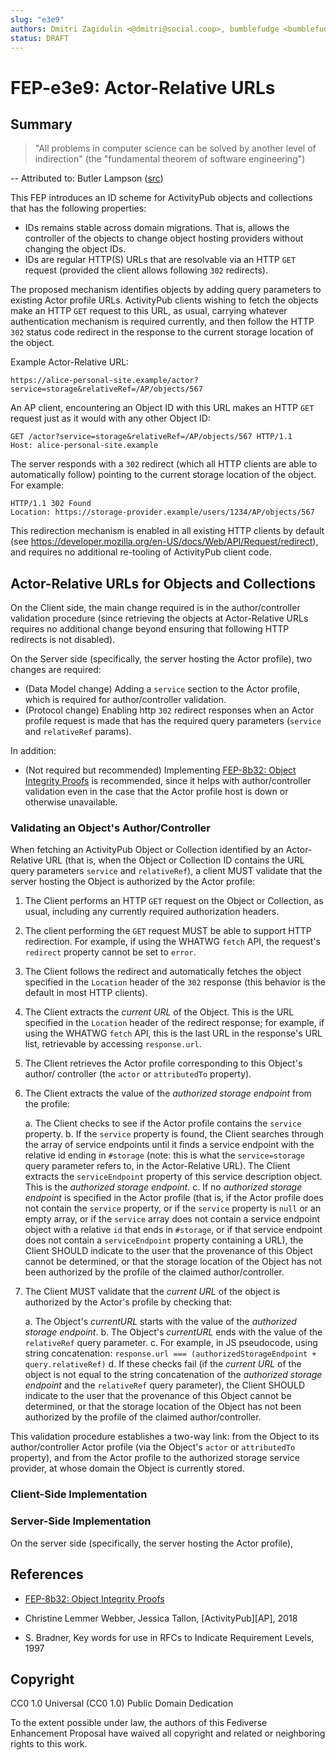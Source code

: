 ```yaml
---
slug: "e3e9"
authors: Dmitri Zagidulin <@dmitri@social.coop>, bumblefudge <bumblefudge@learningproof.xyz>
status: DRAFT
---
```

# FEP-e3e9: Actor-Relative URLs

## Summary

> "All problems in computer science can be solved by another level of indirection" (the "fundamental theorem of software engineering")

-- Attributed to: Butler Lampson ([src](https://en.wikipedia.org/wiki/Indirection))

This FEP introduces an ID scheme for ActivityPub objects and collections that
has the following properties:

* IDs remains stable across domain migrations. That is, allows the controller of
  the objects to change object hosting providers without changing the object IDs.
* IDs are regular HTTP(S) URLs that are resolvable via an HTTP `GET` request
  (provided the client allows following `302` redirects).

The proposed mechanism identifies objects by adding query parameters to existing
Actor profile URLs. ActivityPub clients wishing to fetch the objects make an
HTTP `GET` request to this URL, as usual, carrying whatever authentication
mechanism is required currently, and then follow the HTTP `302` status code
redirect in the response to the current storage location of the object.

Example Actor-Relative URL:

`https://alice-personal-site.example/actor?service=storage&relativeRef=/AP/objects/567`

An AP client, encountering an Object ID with this URL makes an HTTP `GET` request
just as it would with any other Object ID:

```http
GET /actor?service=storage&relativeRef=/AP/objects/567 HTTP/1.1
Host: alice-personal-site.example
```

The server responds with a `302` redirect (which all HTTP clients are able
to automatically follow) pointing to the current storage location of the object.
For example:

```http
HTTP/1.1 302 Found
Location: https://storage-provider.example/users/1234/AP/objects/567
```

This redirection mechanism is enabled in all existing HTTP clients by
default (see https://developer.mozilla.org/en-US/docs/Web/API/Request/redirect),
and requires no additional re-tooling of ActivityPub client code.

## Actor-Relative URLs for Objects and Collections

On the Client side, the main change required is in the author/controller validation
procedure (since retrieving the objects at Actor-Relative URLs requires no
additional change beyond ensuring that following HTTP redirects is not disabled).

On the Server side (specifically, the server hosting the Actor profile), two
changes are required:

* (Data Model change) Adding a `service` section to the Actor profile, which
  is required for author/controller validation.
* (Protocol change) Enabling http `302` redirect responses when an Actor profile
  request is made that has the required query parameters (`service` and
  `relativeRef` params).

In addition:

* (Not required but recommended) Implementing [FEP-8b32: Object Integrity
  Proofs][FEP-8b32] is recommended, since it helps with author/controller
  validation even in the case that the Actor profile host is down or otherwise
  unavailable.

### Validating an Object's Author/Controller

When fetching an ActivityPub Object or Collection identified by an Actor-Relative
URL (that is, when the Object or Collection ID contains the URL query parameters
`service` and `relativeRef`), a client MUST validate that the server hosting
the Object is authorized by the Actor profile:

1. The Client performs an HTTP `GET` request on the Object or Collection, as
   usual, including any currently required authorization headers.
2. The client performing the `GET` request MUST be able to support HTTP
   redirection. For example, if using the WHATWG `fetch` API, the request's
   `redirect` property cannot be set to `error`.
3. The Client follows the redirect and automatically fetches the object specified
   in the `Location` header of the `302` response (this behavior is the default
   in most HTTP clients).
4. The Client extracts the _current URL_ of the Object. This is the URL specified
   in the `Location` header of the redirect response; for example, if using
   the WHATWG `fetch` API, this is the last URL in the response's URL list,
   retrievable by accessing `response.url`.
5. The Client retrieves the Actor profile corresponding to this Object's author/
   controller (the `actor` or `attributedTo` property).
6. The Client extracts the value of the _authorized storage endpoint_ from the
   profile:

    a. The Client checks to see if the Actor profile contains the `service`
       property.
    b. If the `service` property is found, the Client searches through the
       array of service endpoints until it finds a service endpoint with the
       relative id ending in `#storage` (note: this is what the `service=storage`
       query parameter refers to, in the Actor-Relative URL). The Client extracts
       the `serviceEndpoint` property of this service description object.
       This is the _authorized storage endpoint_.
    c. If no _authorized storage endpoint_ is specified in the Actor profile
       (that is, if the Actor profile does not contain the `service` property,
       or if the `service` property is `null` or an empty array, or if the
       `service` array does not contain a service endpoint object with a relative
       `id` that ends in `#storage`, or if that service endpoint does not contain
       a `serviceEndpoint` property containing a URL), the Client SHOULD
       indicate to the user that the provenance of this Object cannot be determined,
       or that the storage location of the Object has not been authorized by
       the profile of the claimed author/controller.

7. The Client MUST validate that the _current URL_ of the object is authorized
   by the Actor's profile by checking that:

    a. The Object's _currentURL_ starts with the value of the _authorized storage
       endpoint_.
    b. The Object's _currentURL_ ends with the value of the `relativeRef` query
       parameter.
    c. For example, in JS pseudocode, using string concatenation:
       `response.url === (authorizedStorageEndpoint + query.relativeRef)`
    d. If these checks fail (if the _current URL_ of the object is not equal to
       the string concatenation of the _authorized storage endpoint_ and the
       `relativeRef` query parameter),  the Client SHOULD
       indicate to the user that the provenance of this Object cannot be determined,
       or that the storage location of the Object has not been authorized by
       the profile of the claimed author/controller.

This validation procedure establishes a two-way link: from the Object to its
author/controller Actor profile (via the Object's `actor` or `attributedTo`
property), and from the Actor profile to the authorized storage service provider,
at whose domain the Object is currently stored.

### Client-Side Implementation

### Server-Side Implementation

On the server side (specifically, the server hosting the Actor profile), 

## References

* [FEP-8b32: Object Integrity Proofs][FEP-8b32]

* Christine Lemmer Webber, Jessica Tallon, [ActivityPub][AP], 2018
* S. Bradner, Key words for use in RFCs to Indicate Requirement Levels, 1997

[FEP-8b32]: https://codeberg.org/fediverse/fep/src/branch/main/fep/8b32/fep-8b32.md

## Copyright

CC0 1.0 Universal (CC0 1.0) Public Domain Dedication

To the extent possible under law, the authors of this Fediverse Enhancement
Proposal have waived all copyright and related or neighboring rights to this work.

